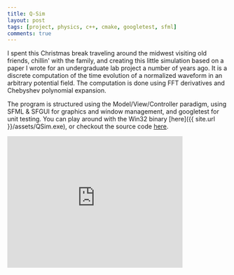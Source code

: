 ```yaml
---
title: Q-Sim
layout: post
tags: [project, physics, c++, cmake, googletest, sfml]
comments: true
---
```


I spent this Christmas break traveling around the midwest visiting old friends, chillin' with the family, and creating this little simulation based on a paper I wrote for an undergraduate lab project a number of years ago. It is a discrete computation of the time evolution of a normalized waveform in an arbitrary potential field. The computation is done using FFT derivatives and Chebyshev polynomial expansion.

The program is structured using the Model/View/Controller paradigm, using SFML & SFGUI for graphics and window management, and googletest for unit testing. You can play around with the Win32 binary [here]({{ site.url }}/assets/QSim.exe), or checkout the source code [here](https://github.com/stett/qsim).

<iframe width="400" height="300" src="https://www.youtube.com/embed/5YdBammtMbM" frameborder="0" allowfullscreen></iframe>
